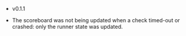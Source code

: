 * v0.1.1

* The scoreboard was not being updated when a check timed-out or crashed: only the runner state was updated.
